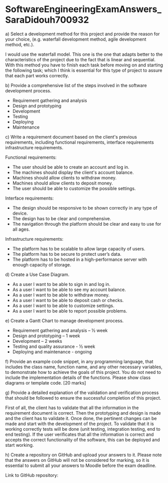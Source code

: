 # SoftwareEngineeringExamAnswers_SaraDidouh700932

a)	Select a development method for this project and provide the reason for your choice, (e.g. waterfall development method, agile development method, etc.).

I would use the waterfall model. This one is the one that adapts better to the characteristics of the project due to the fact that is linear and sequential. With this method you have to finish each task before moving on and starting the following task; which I think is essential for this type of project to assure that each part works correctly.


b)	Provide a comprehensive list of the steps involved in the software development process.

-	Requirement gathering and analysis
-	Design and prototyping
-	Development
-	Testing
-	Deploying
-	Maintenance


c)	Write a requirement document based on the client's previous requirements, including functional requirements, interface requirements infrastructure requirements.

Functional requirements:
-	The user should be able to create an account and log in.
-	The machines should display the client's account balance.
-	Machines should allow clients to withdraw money.
-	Machines should allow clients to deposit money.
-	The user should be able to customize the possible settings.

Interface requirements:
-	The design should be responsive to be shown correctly in any type of device.
-	The design has to be clear and comprehensive.
-	The navigation through the platform should be clear and easy to use for all ages.

Infrastructure requirements:
-	The platform has to be scalable to allow large capacity of users.
-	The platform has to be secure to protect user’s data.
-	The platform has to be hosted in a high-performance server with enough capacity of storage.


d)	Create a Use Case Diagram.

-	As a user I want to be able to sign in and log in.
-	As a user I want to be able to see my account balance.
-	As a user I want to be able to withdraw money.
-	As a user I want to be able to deposit cash or checks.
-	As a user I want to be able to customize settings.
-	As a user I want to be able to report possible problems.


e)	Create a Gantt Chart to manage development process.

-	Requirement gathering and analysis – ½ week
-	Design and prototyping – 1 week
-	Development – 2 weeks
-	Testing and quality assurance - ½ week
-	Deploying and maintenance - ongoing


f)	Provide an example code snippet, in any programming language, that includes the class name, function name, and any other necessary variables, to demonstrate how to achieve the goals of this project. You do not need to include the implementation details of the functions. Please show class diagrams or template code.
[20 marks]

g)	Provide a detailed explanation of the validation and verification process that should be followed to ensure the successful completion of this project.

First of all, the client has to validate that all the information in the requirement document is correct. Then the prototyping and design is made and the client has to validate it. Once done, the pertinent changes can be made and start with the development of the project. To validate that it is working correctly tests will be done (unit testing, integration testing, end to end testing). If the user verificates that all the information is correct and accepts the correct functionality of the software, this can be deployed and start working.


h)	Create a repository on GitHub and upload your answers to it. Please note that the answers on GitHub will not be considered for marking, so it is essential to submit all your answers to Moodle before the exam deadline.

Link to GitHub repository: 
